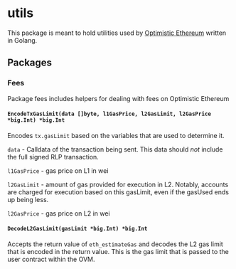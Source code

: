 # utils

This package is meant to hold utilities used by
[Optimistic Ethereum](https://github.com/ethereum-optimism/optimism) written in
Golang.

## Packages

### Fees

Package fees includes helpers for dealing with fees on Optimistic Ethereum

#### `EncodeTxGasLimit(data []byte, l1GasPrice, l2GasLimit, l2GasPrice *big.Int) *big.Int`

Encodes `tx.gasLimit` based on the variables that are used to determine it.

`data` - Calldata of the transaction being sent. This data should *not* include the full signed RLP transaction.

`l1GasPrice` - gas price on L1 in wei

`l2GasLimit` - amount of gas provided for execution in L2. Notably, accounts are charged for execution based on this gasLimit, even if the gasUsed ends up being less.

`l2GasPrice` - gas price on L2 in wei

#### `DecodeL2GasLimit(gasLimit *big.Int) *big.Int`

Accepts the return value of `eth_estimateGas` and decodes the L2 gas limit that
is encoded in the return value. This is the gas limit that is passed to the user
contract within the OVM.
